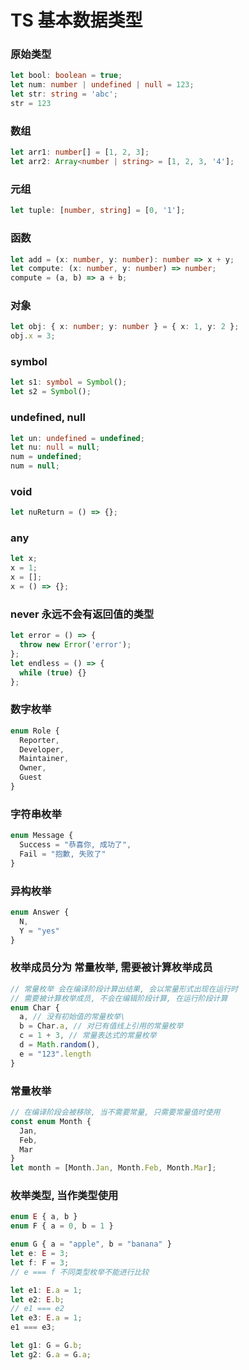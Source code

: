 # TS 基本数据类型

### 原始类型

```ts
let bool: boolean = true;
let num: number | undefined | null = 123;
let str: string = 'abc';
str = 123
```

### 数组

```ts
let arr1: number[] = [1, 2, 3];
let arr2: Array<number | string> = [1, 2, 3, '4'];
```

### 元组

```ts
let tuple: [number, string] = [0, '1'];
```

### 函数

```ts
let add = (x: number, y: number): number => x + y;
let compute: (x: number, y: number) => number;
compute = (a, b) => a + b;
```

### 对象

```ts
let obj: { x: number; y: number } = { x: 1, y: 2 };
obj.x = 3;
```

### symbol

```ts
let s1: symbol = Symbol();
let s2 = Symbol();
```

### undefined, null

```ts
let un: undefined = undefined;
let nu: null = null;
num = undefined;
num = null;
```

### void

```ts
let nuReturn = () => {};
```

### any

```ts
let x;
x = 1;
x = [];
x = () => {};
```

### never 永远不会有返回值的类型

```ts
let error = () => {
  throw new Error('error');
};
let endless = () => {
  while (true) {}
};
```

### 数字枚举
```ts
enum Role {
  Reporter,
  Developer,
  Maintainer,
  Owner,
  Guest
}
```

### 字符串枚举
```ts
enum Message {
  Success = "恭喜你, 成功了",
  Fail = "抱歉, 失败了"
}
```

### 异构枚举
```ts
enum Answer {
  N,
  Y = "yes"
}
```

### 枚举成员分为 常量枚举, 需要被计算枚举成员
```ts
// 常量枚举 会在编译阶段计算出结果, 会以常量形式出现在运行时
// 需要被计算枚举成员, 不会在编辑阶段计算, 在运行阶段计算
enum Char {
  a, // 没有初始值的常量枚举\
  b = Char.a, // 对已有值线上引用的常量枚举
  c = 1 + 3, // 常量表达式的常量枚举
  d = Math.random(),
  e = "123".length
}
```

### 常量枚举
```ts
// 在编译阶段会被移除, 当不需要常量, 只需要常量值时使用
const enum Month {
  Jan,
  Feb,
  Mar
}
let month = [Month.Jan, Month.Feb, Month.Mar];
```

### 枚举类型, 当作类型使用
```ts
enum E { a, b }
enum F { a = 0, b = 1 }

enum G { a = "apple", b = "banana" }
let e: E = 3;
let f: F = 3;
// e === f 不同类型枚举不能进行比较

let e1: E.a = 1;
let e2: E.b;
// e1 === e2
let e3: E.a = 1;
e1 === e3;

let g1: G = G.b;
let g2: G.a = G.a;
```
